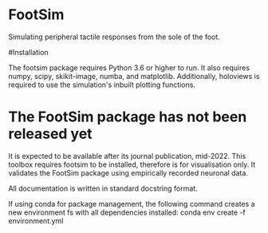 # FootSim 

Simulating peripheral tactile responses from the sole of the foot.

#Installation

The footsim package requires Python 3.6 or higher to run. It also requires numpy, scipy, skikit-image, numba, and matplotlib. Additionally, holoviews is required to use the simulation's inbuilt plotting functions.

# The FootSim package has not been released yet

It is expected to be available after its journal publication, mid-2022. This toolbox requires footsim to be installed, therefore is for visualisation only. It validates the FootSim package using empirically recorded neuronal data. 

All documentation is written in standard docstring format. 

If using conda for package management, the following command creates a new environment fs with all dependencies installed: conda env create -f environment.yml


